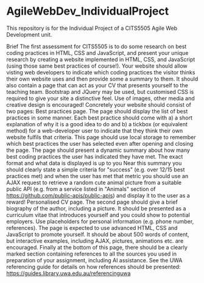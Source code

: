 # AgileWebDev_IndividualProject
This repository is for the Individual Project of a CITS5505 Agile Web Development unit.

Brief
The first assessment for CITS5505 is to do some research on best coding practices in HTML, CSS and JavaScript, and present your unique research by creating a website implemented in HTML, CSS, and JavaScript (using those same best practices of course!). Your website should allow visting web developers to indicate which coding practices the visitor thinks their own website uses and then provide some a summary to them. It should also contain a page that can act as your CV that presents yourself to the teaching team. Bootstrap and JQuery may be used, but customised CSS is required to give your site a distinctive feel. Use of images, other media and creative design is encouraged!
Concretely your website should consist of two pages:
Best practices page.
The page should display the list of best practices in some manner. Each best practice should come with a) a short explanation of why it is a good idea to do and b) a tickbox (or equivalent method) for a web-developer user to indicate that they think their own website fulfils that criteria.
This page should use local storage to remember which best practices the user has selected even after opening and closing the page.
The page should present a dynamic summary about how many best coding practices the user has indicated they have met. The exact format and what data is displayed is up to you
Near this summary you should clearly state a simple criteria for "success" (e.g. over 12/15 best practices met) and when the user has met that metric you should use an AJAX request to retrieve a random cute animal picture from a suitable public API (e.g. from a service listed in "Animals" section of https://github.com/public-apis/public-apis) and display it to the user as a reward!
Personalised CV page.
The second page should give a brief biography of the author, including a picture. It should be presented as a curriculum vitae that introduces yourself and you could show to potential employers.
Use placeholders for personal information (e.g. phone number, references).  The page is expected to use advanced HTML, CSS and JavaScript to promote yourself.
It should be about 500 words of content, but interactive examples, including AJAX, pictures, animations etc. are encouraged.
Finally at the bottom of this page, there should be a clearly marked section containing references to all the sources you used in preparation of your assignment, including AI assistance. See the UWA referencing guide for details on how references should be presented: https://guides.library.uwa.edu.au/referencinguwa